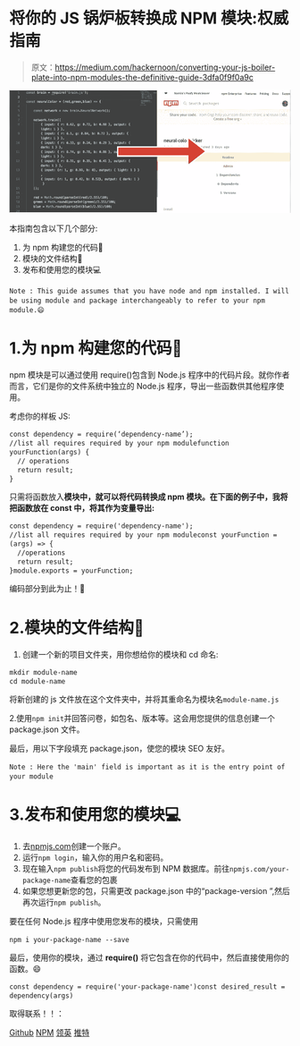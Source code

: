 # 将你的 JS 锅炉板转换成 NPM 模块:权威指南

> 原文：<https://medium.com/hackernoon/converting-your-js-boiler-plate-into-npm-modules-the-definitive-guide-3dfa0f9f0a9c>

![](img/02a8cd2abe27130f8919091b834975b4.png)

本指南包含以下几个部分:

1.  为 npm 构建您的代码📑
2.  模块的文件结构📁
3.  发布和使用您的模块💻

`Note : This guide assumes that you have node and npm installed. I will be using module and package interchangeably to refer to your npm module.😄`

# 1.为 npm 构建您的代码📑

npm 模块是可以通过使用 require()包含到 Node.js 程序中的代码片段。就你作者而言，它们是你的文件系统中独立的 Node.js 程序，导出一些函数供其他程序使用。

考虑你的样板 JS:

```
const dependency = require(‘dependency-name’);
//list all requires required by your npm modulefunction yourFunction(args) {
  // operations
  return result;
}
```

只需将函数放入**模块中，就可以将代码转换成 npm 模块。在下面的例子中，我将把函数放在 **const** 中，将其作为变量导出:**

```
const dependency = require('dependency-name');
//list all requires required by your npm moduleconst yourFunction = (args) => {
  //operations
  return result;
}module.exports = yourFunction;
```

编码部分到此为止！🎉

# 2.模块的文件结构📁

1.  创建一个新的项目文件夹，用你想给你的模块和 cd 命名:

```
mkdir module-name
cd module-name
```

将新创建的 js 文件放在这个文件夹中，并将其重命名为模块名`module-name.js`

2.使用`npm init`并回答问卷，如包名、版本等。这会用您提供的信息创建一个 package.json 文件。

最后，用以下字段填充 package.json，使您的模块 SEO 友好。

`Note : Here the 'main' field is important as it is the entry point of your module`

# 3.发布和使用您的模块💻

1.  去[npmjs.com](https://www.npmjs.com/)创建一个账户。
2.  运行`npm login`，输入你的用户名和密码。
3.  现在输入`npm publish`将您的代码发布到 NPM 数据库。前往`npmjs.com/your-package-name`查看您的包裹
4.  如果您想更新您的包，只需更改 package.json 中的“package-version ”,然后再次运行`npm publish`。

要在任何 Node.js 程序中使用您发布的模块，只需使用

`npm i your-package-name --save`

最后，使用你的模块，通过 **require()** 将它包含在你的代码中，然后直接使用你的函数。😄

```
const dependency = require('your-package-name')const desired_result = dependency(args)
```

取得联系！！：

[Github](https://www.github.com/akash-joshi) [NPM](https://www.npmjs.com/%7Eakash-joshi) [领英](https://www.linkedin.com/in/akash-s-joshi) [推特](https://twitter.com/iamkrusty)